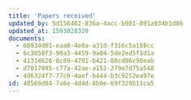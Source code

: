 ```yaml
---
title: 'Papers received'
updated_by: 5d156462-836a-4acc-b981-891a934b1d86
updated_at: 1593028320
documents:
  - 68934d01-eaa0-4e0a-a31d-f316c5a188cc
  - 6c3858f3-98a3-4459-9a04-5de2ed5f1d1a
  - 41314626-8c89-4791-b421-88cd86c90eab
  - d7017895-c77a-42ae-a151-279e7d75a548
  - 4d6324f7-77c0-4aef-b444-b3c9252ea97e
id: 48569d04-7a6e-4d4d-8b0e-69f329b11ca5
---
```

